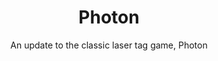 ---
title: Photon
subtitle: An update to the classic laser tag game, Photon
image: /assets/img/projects/photon.jpg
---